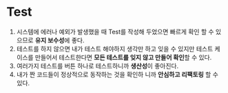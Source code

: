 # Test



1. 시스템에 에러나 예외가 발생했을 때 Test를 작성해 두었으면 빠르게 확인 할 수 있으므로 **유지 보수성**에 좋다.
2. 테스트를 하지 않으면 내가 테스트 해야하지 생각만 하고 잊을 수 있지만 테스트 케이스를 만들어서 테스트한다면 **모든 테스트를 잊지 않고 만들어 확인**할 수 있다.
3. 여러가지 테스트를 버튼 하나로 테스트하니까 **생산성**이 좋아진다.
4. 내가 짠 코드들이 정상적으로 동작하는 것을 확인하 니까 **안심하고 리팩토링** 할 수 있다.



